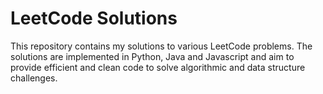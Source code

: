 # LeetCode Solutions

This repository contains my solutions to various LeetCode problems. The solutions are implemented in Python, Java and Javascript and aim to provide efficient and clean code to solve algorithmic and data structure challenges.
